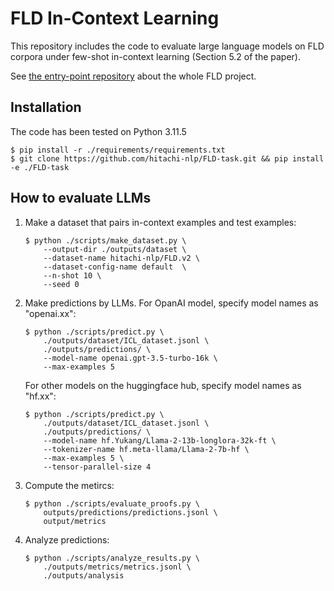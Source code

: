 # FLD In-Context Learning
This repository includes the code to evaluate large language models on FLD corpora under few-shot in-context learning (Section 5.2 of the paper).  

See [the entry-point repository](https://github.com/hitachi-nlp/FLD.git) about the whole FLD project.

## Installation
The code has been tested on Python 3.11.5
```console
$ pip install -r ./requirements/requirements.txt
$ git clone https://github.com/hitachi-nlp/FLD-task.git && pip install -e ./FLD-task
```

## How to evaluate LLMs

1. Make a dataset that pairs in-context examples and test examples:

    ```console
    $ python ./scripts/make_dataset.py \
        --output-dir ./outputs/dataset \
        --dataset-name hitachi-nlp/FLD.v2 \
        --dataset-config-name default  \
        --n-shot 10 \
        --seed 0
    ```

1. Make predictions by LLMs.
    For OpanAI model, specify model names as "openai.xx":
    ```console
    $ python ./scripts/predict.py \
        ./outputs/dataset/ICL_dataset.jsonl \
        ./outputs/predictions/ \
        --model-name openai.gpt-3.5-turbo-16k \
        --max-examples 5
    ```
    For other models on the huggingface hub, specify model names as "hf.xx":
    ```console
    $ python ./scripts/predict.py \
        ./outputs/dataset/ICL_dataset.jsonl \
        ./outputs/predictions/ \
        --model-name hf.Yukang/Llama-2-13b-longlora-32k-ft \
        --tokenizer-name hf.meta-llama/Llama-2-7b-hf \
        --max-examples 5 \
        --tensor-parallel-size 4
    ```

1. Compute the metircs:
    ```console
    $ python ./scripts/evaluate_proofs.py \
        outputs/predictions/predictions.jsonl \
        output/metrics
    ```

1. Analyze predictions:
    ```console
    $ python ./scripts/analyze_results.py \
        ./outputs/metrics/metrics.jsonl \
        ./outputs/analysis
    ```
